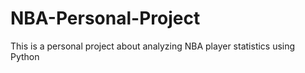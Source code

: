 # NBA-Personal-Project
This is a personal project about analyzing NBA player statistics using Python 

